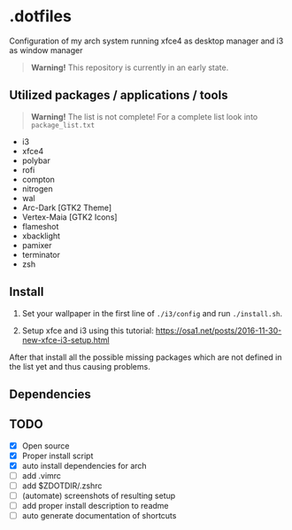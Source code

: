 # .dotfiles

Configuration of my arch system running xfce4 as desktop manager and i3 as window manager 

> __Warning!__ This repository is currently in an early state.

## Utilized packages / applications / tools

> __Warning!__ The list is not complete! For a complete list look into `package_list.txt`

- i3
- xfce4
- polybar
- rofi
- compton
- nitrogen
- wal
- Arc-Dark [GTK2 Theme] 
- Vertex-Maia [GTK2 Icons] 
- flameshot
- xbacklight
- pamixer
- terminator
- zsh

## Install

1. Set your wallpaper in the first line of `./i3/config` and run `./install.sh`.

2. Setup xfce and i3 using this tutorial: https://osa1.net/posts/2016-11-30-new-xfce-i3-setup.html

After that install all the possible missing packages which are not defined in the list yet and thus causing problems.


## Dependencies

## TODO

- [x] Open source
- [x] Proper install script
- [x] auto install dependencies for arch
- [ ] add .vimrc
- [ ] add $ZDOTDIR/.zshrc
- [ ] (automate) screenshots of resulting setup
- [ ] add proper install description to readme
- [ ] auto generate documentation of shortcuts

